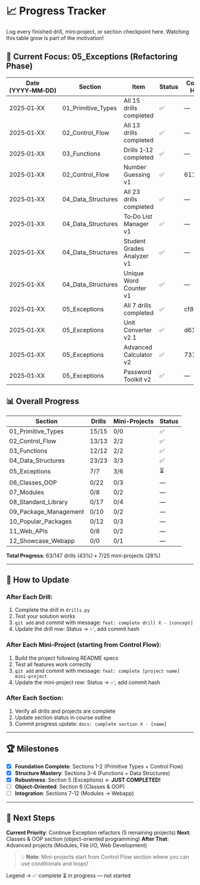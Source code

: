# 📈 Progress Tracker

Log every finished drill, mini‑project, or section checkpoint here. Watching this table grow is part of the motivation!

## 🧠 **Current Focus: 05_Exceptions (Refactoring Phase)**

| Date (YYYY‑MM‑DD) | Section            | Item                       | Status | Commit Hash |
| ----------------- | ------------------ | -------------------------- | ------ | ----------- |
| 2025‑01‑XX        | 01_Primitive_Types | All 15 drills completed    | ✅     | —           |
| 2025‑01‑XX        | 02_Control_Flow    | All 13 drills completed    | ✅     | —           |
| 2025‑01‑XX        | 03_Functions       | Drills 1‑12 completed      | ✅     | —           |
| 2025‑01‑XX        | 02_Control_Flow    | Number Guessing v1         | ✅     | 611d415     |
| 2025‑01‑XX        | 04_Data_Structures | All 23 drills completed    | ✅     | —           |
| 2025‑01‑XX        | 04_Data_Structures | To‑Do List Manager v1      | ✅     | —           |
| 2025‑01‑XX        | 04_Data_Structures | Student Grades Analyzer v1 | ✅     | —           |
| 2025‑01‑XX        | 04_Data_Structures | Unique Word Counter v1     | ✅     | —           |
| 2025‑01‑XX        | 05_Exceptions      | All 7 drills completed     | ✅     | cf8cafc     |
| 2025‑01‑XX        | 05_Exceptions      | Unit Converter v2.1        | ✅     | d612716     |
| 2025‑01‑XX        | 05_Exceptions      | Advanced Calculator v2     | ✅     | 731887f     |
| 2025‑01‑XX        | 05_Exceptions      | Password Toolkit v2        | ✅     | —           |

## 📊 **Overall Progress**

| Section               | Drills | Mini-Projects | Status |
| --------------------- | ------ | ------------- | ------ |
| 01_Primitive_Types    | 15/15  | 0/0           | ✅     |
| 02_Control_Flow       | 13/13  | 2/2           | ✅     |
| 03_Functions          | 12/12  | 2/2           | ✅     |
| 04_Data_Structures    | 23/23  | 3/3           | ✅     |
| 05_Exceptions         | 7/7    | 3/6           | ⏳     |
| 06_Classes_OOP        | 0/22   | 0/3           | —      |
| 07_Modules            | 0/8    | 0/2           | —      |
| 08_Standard_Library   | 0/17   | 0/4           | —      |
| 09_Package_Management | 0/10   | 0/2           | —      |
| 10_Popular_Packages   | 0/12   | 0/3           | —      |
| 11_Web_APIs           | 0/8    | 0/2           | —      |
| 12_Showcase_Webapp    | 0/0    | 0/1           | —      |

**Total Progress**: 63/147 drills (43%) • 7/25 mini-projects (28%)

---

## 📝 **How to Update**

### **After Each Drill**:

1. Complete the drill in `drills.py`
2. Test your solution works
3. `git add` and commit with message: `feat: complete drill X - [concept]`
4. Update the drill row: Status → ✅, add commit hash

### **After Each Mini-Project** (starting from Control Flow):

1. Build the project following README specs
2. Test all features work correctly
3. `git add` and commit with message: `feat: complete [project name] mini-project`
4. Update the mini-project row: Status → ✅, add commit hash

### **After Each Section**:

1. Verify all drills and projects are complete
2. Update section status in course outline
3. Commit progress update: `docs: complete section X - [name]`

---

## 🏆 **Milestones**

- [x] **Foundation Complete**: Sections 1-2 (Primitive Types + Control Flow)
- [x] **Structure Mastery**: Sections 3-4 (Functions + Data Structures)
- [x] **Robustness**: Section 5 (Exceptions) ← **JUST COMPLETED!**
- [ ] **Object-Oriented**: Section 6 (Classes & OOP)
- [ ] **Integration**: Sections 7-12 (Modules → Webapp)

---

## 🎯 **Next Steps**

**Current Priority**: Continue Exception refactors (5 remaining projects)
**Next**: Classes & OOP section (object-oriented programming)
**After That**: Advanced projects (Modules, File I/O, Web Development)

> 💡 **Note**: Mini-projects start from Control Flow section where you can use conditionals and loops!

Legend → ✅ complete ⏳ in progress — not started
